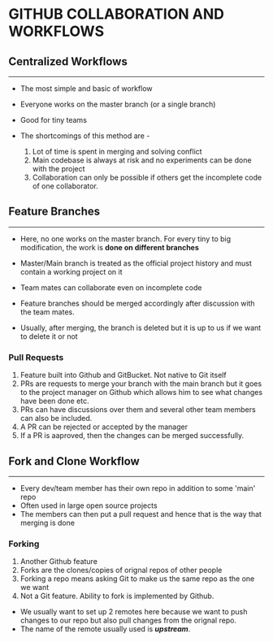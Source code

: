 # GITHUB COLLABORATION AND WORKFLOWS

## Centralized Workflows

---

- The most simple and basic of workflow
- Everyone works on the master branch (or a single branch)
- Good for tiny teams

- The shortcomings of this method are -
  1. Lot of time is spent in merging and solving conflict
  2. Main codebase is always at risk and no experiments can be done with the project
  3. Collaboration can only be possible if others get the incomplete code of one collaborator.

## Feature Branches

---

- Here, no one works on the master branch. For every tiny to big modification, the work is **done on different branches**
- Master/Main branch is treated as the official project history and must contain a working project on it
- Team mates can collaborate even on incomplete code

- Feature branches should be merged accordingly after discussion with the team mates.
- Usually, after merging, the branch is deleted but it is up to us if we want to delete it or not

### Pull Requests

1. Feature built into Github and GitBucket. Not native to Git itself
2. PRs are requests to merge your branch with the main branch but it goes to the project manager on Github which allows him to see what changes have been done etc.
3. PRs can have discussions over them and several other team members can also be included.
4. A PR can be rejected or accepted by the manager
5. If a PR is aaproved, then the changes can be merged successfully.

## Fork and Clone Workflow

---

- Every dev/team member has their own repo in addition to some 'main' repo
- Often used in large open source projects
- The members can then put a pull request and hence that is the way that merging is done

### Forking

1. Another Github feature
2. Forks are the clones/copies of orignal repos of other people
3. Forking a repo means asking Git to make us the same repo as the one we want
4. Not a Git feature. Ability to fork is implemented by Github.

- We usually want to set up 2 remotes here because we want to push changes to our repo but also pull changes from the orignal repo.
- The name of the remote usually used is _**upstream**_.
